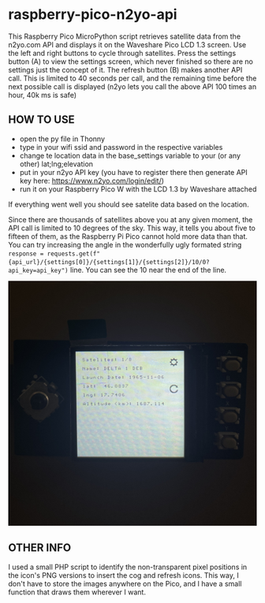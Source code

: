 # raspberry-pico-n2yo-api
This Raspberry Pico MicroPython script retrieves satellite data from the n2yo.com API and displays it on the Waveshare Pico LCD 1.3 screen. Use the left and right buttons to cycle through satellites. Press the settings button (A) to view the settings screen, which never finished so there are no settings just the concept of it. The refresh button (B) makes another API call. This is limited to 40 seconds per call, and the remaining time before the next possible call is displayed (n2yo lets you call the above API 100 times an hour, 40k ms is safe)

## HOW TO USE
- open the py file in Thonny
- type in your wifi ssid and password in the respective variables
- change te location data in the base_settings variable to your (or any other) lat;lng;elevation
- put in your n2yo API key (you have to register there then generate API key here: https://www.n2yo.com/login/edit/)
- run it on your Raspberry Pico W with the LCD 1.3 by Waveshare attached

If everything went well you should see satelite data based on the location.

Since there are thousands of satellites above you at any given moment, the API call is limited to 10 degrees of the sky. This way, it tells you about five to fifteen of them, as the Raspberry Pi Pico cannot hold more data than that. You can try increasing the angle in the wonderfully ugly formated string ```response = requests.get(f"{api_url}/{settings[0]}/{settings[1]}/{settings[2]}/10/0?api_key=api_key")``` line. You can see the 10 near the end of the line.

![Screenshot of the code running on Pico W with Pico LCD 1.3 screen by Waveshare](IMG_4586.jpeg)


## OTHER INFO
I used a small PHP script to identify the non-transparent pixel positions in the icon's PNG versions to insert the cog and refresh icons. This way, I don't have to store the images anywhere on the Pico, and I have a small function that draws them wherever I want.

